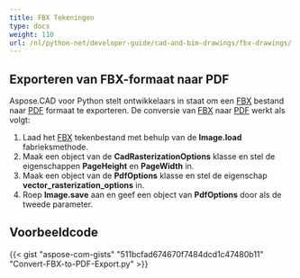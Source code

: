 ```yaml
---
title: FBX Tekeningen
type: docs
weight: 110
url: /nl/python-net/developer-guide/cad-and-bim-drawings/fbx-drawings/
---
```


## **Exporteren van FBX-formaat naar PDF**

Aspose.CAD voor Python stelt ontwikkelaars in staat om een [FBX](https://docs.fileformat.com/3d/fbx/) bestand naar [PDF](https://docs.fileformat.com/pdf/) formaat te exporteren. De conversie van [FBX](https://docs.fileformat.com/3d/fbx/) naar [PDF](https://docs.fileformat.com/pdf/) werkt als volgt:

1. Laad het [FBX](https://docs.fileformat.com/3d/fbx/) tekenbestand met behulp van de **Image.load** fabrieksmethode.
1. Maak een object van de **CadRasterizationOptions** klasse en stel de eigenschappen **PageHeight** en **PageWidth** in.
1. Maak een object van de **PdfOptions** klasse en stel de eigenschap **vector_rasterization_options** in.
1. Roep **Image.save** aan en geef een object van **PdfOptions** door als de tweede parameter.

## Voorbeeldcode

{{< gist "aspose-com-gists" "511bcfad674670f7484dcd1c47480b11" "Convert-FBX-to-PDF-Export.py" >}}
